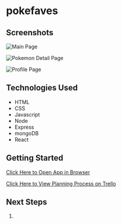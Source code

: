 # pokefaves

## Screenshots

![Main Page]()

![Pokemon Detail Page]()

![Profile Page]()

## Technologies Used

- HTML
- CSS
- Javascript
- Node
- Express
- mongoDB
- React

## Getting Started

[Click Here to Open App in Browser](https://pokefaves.herokuapp.com)

[Click Here to View Planning Process on Trello](https://trello.com/b/l2j8lnX2/pokefaves)

## Next Steps

1. 